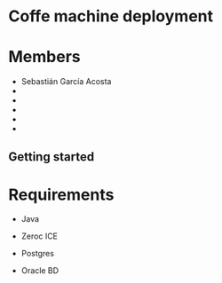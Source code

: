 # Coffe machine deployment

# Members

* Sebastián García Acosta 
* 
* 
* 
*
*


## Getting started 

# Requirements

* Java

* Zeroc ICE

* Postgres 

* Oracle BD

